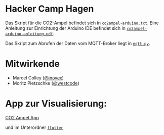 # Hacker Camp Hagen

Das Skript für die CO2-Ampel befindet sich in [`co2ampel-arduino.txt`](blob/main/co2ampel-arduino.txt). Eine Anleitung zur Einrichtung der Arduino IDE befindet sich in [`co2ampel-arduino-anleitung.pdf`](blob&/main/co2ampel-arduino-anleitung.pdf).

Das Skript zum Abrufen der Daten vom MQTT-Broker liegt in [`mqtt.py`](blob/main/mqtt.py).
# Mitwirkende
- Marcel Colley ([@inovex](https://www.inovex.de/de/))
- Moritz Pietzschke ([@westcode](https://westcode.de))

# App zur Visualisierung:
[CO2 Ampel App](https://flutlab.io/sandbox/891c3163-a440-458c-b413-ce80328ddc54)

und im Unterordner [`flutter`](tree/main/flutter)